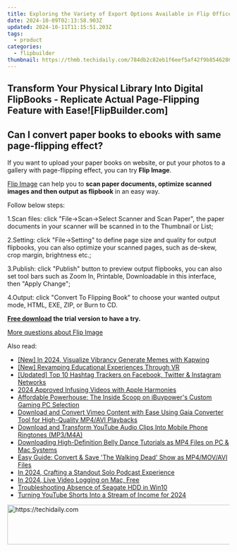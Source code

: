 ```yaml
---
title: Exploring the Variety of Export Options Available in Flip Office Pro - A Comprehensive Guide [FlipBuilder.com]
date: 2024-10-09T02:13:58.903Z
updated: 2024-10-11T11:15:51.203Z
tags:
  - product
categories:
  - flipbuilder
thumbnail: https://thmb.techidaily.com/784db2c82eb1f6eef5af42f9b8546286ae48527dda781e3eeab38f5f7e453793.jpg
---
```


## Transform Your Physical Library Into Digital FlipBooks - Replicate Actual Page-Flipping Feature with Ease![FlipBuilder.com]

## Can I convert paper books to ebooks with same page-flipping effect?

If you want to upload your paper books on website, or put your photos to a gallery with page-flipping effect, you can try **Flip Image**. 

[Flip Image](https://tools.techidaily.com/flipbuilder/products/) can help you to **scan paper documents, optimize scanned images and then output as flipbook** in an easy way.

Follow below steps:

1.Scan files: click "File->Scan->Select Scanner and Scan Paper", the paper documents in your scanner will be scanned in to the Thumbnail or List;

2.Setting: click "File->Setting" to define page size and quality for output flipbooks, you can also optimize your scanned pages, such as de-skew, crop margin, brightness etc.;

3.Publish: click "Publish" button to preview output flipbooks, you can also set tool bars such as Zoom In, Printable, Downloadable in this interface, then "Apply Change";

4.Output: click "Convert To Flipping Book" to choose your wanted output mode, HTML, EXE, ZIP, or Burn to CD.

**[Free download](https://tools.techidaily.com/flipbuilder/products/) the trial version to have a try.** 

[More questions about Flip Image](https://tools.techidaily.com/flipbuilder/products/)

<ins class="adsbygoogle"
     style="display:block"
     data-ad-format="autorelaxed"
     data-ad-client="ca-pub-7571918770474297"
     data-ad-slot="1223367746"></ins>

<ins class="adsbygoogle"
     style="display:block"
     data-ad-client="ca-pub-7571918770474297"
     data-ad-slot="8358498916"
     data-ad-format="auto"
     data-full-width-responsive="true"></ins>

<span class="atpl-alsoreadstyle">Also read:</span>
<div><ul>
<li><a href="https://fox-friendly.techidaily.com/new-in-2024-visualize-vibrancy-generate-memes-with-kapwing/"><u>[New] In 2024, Visualize Vibrancy Generate Memes with Kapwing</u></a></li>
<li><a href="https://extra-approaches.techidaily.com/new-revamping-educational-experiences-through-vr/"><u>[New] Revamping Educational Experiences Through VR</u></a></li>
<li><a href="https://instagram-video-recordings.techidaily.com/updated-top-10-hashtag-trackers-on-facebook-twitter-and-instagram-networks/"><u>[Updated] Top 10 Hashtag Trackers on Facebook, Twitter & Instagram Networks</u></a></li>
<li><a href="https://some-techniques.techidaily.com/2024-approved-infusing-videos-with-apple-harmonies/"><u>2024 Approved Infusing Videos with Apple Harmonies</u></a></li>
<li><a href="https://buynow-marvelous.techidaily.com/affordable-powerhouse-the-inside-scoop-on-ibuypowers-custom-gaming-pc-selection/"><u>Affordable Powerhouse: The Inside Scoop on iBuypower's Custom Gaming PC Selection</u></a></li>
<li><a href="https://win-popular.techidaily.com/download-and-convert-vimeo-content-with-ease-using-gaia-converter-tool-for-high-quality-mp4avi-playbacks/"><u>Download and Convert Vimeo Content with Ease Using Gaia Converter Tool for High-Quality MP4/AVI Playbacks</u></a></li>
<li><a href="https://win-popular.techidaily.com/download-and-transform-youtube-audio-clips-into-mobile-phone-ringtones-mp3m4a/"><u>Download and Transform YouTube Audio Clips Into Mobile Phone Ringtones (MP3/M4A)</u></a></li>
<li><a href="https://win-popular.techidaily.com/downloading-high-definition-belly-dance-tutorials-as-mp4-files-on-pc-and-mac-systems/"><u>Downloading High-Definition Belly Dance Tutorials as MP4 Files on PC & Mac Systems</u></a></li>
<li><a href="https://win-popular.techidaily.com/easy-guide-convert-and-save-the-walking-dead-show-as-mp4movavi-files/"><u>Easy Guide: Convert & Save 'The Walking Dead' Show as MP4/MOV/AVI Files</u></a></li>
<li><a href="https://extra-information.techidaily.com/in-2024-crafting-a-standout-solo-podcast-experience/"><u>In 2024, Crafting a Standout Solo Podcast Experience</u></a></li>
<li><a href="https://on-screen-recording.techidaily.com/in-2024-live-video-logging-on-mac-free/"><u>In 2024, Live Video Logging on Mac, Free</u></a></li>
<li><a href="https://driver-error.techidaily.com/troubleshooting-absence-of-seagate-hdd-in-win10/"><u>Troubleshooting Absence of Seagate HDD in Win10</u></a></li>
<li><a href="https://youtube-sure.techidaily.com/ng-youtube-shorts-into-a-stream-of-income-for-2024/"><u>Turning YouTube Shorts Into a Stream of Income for 2024</u></a></li>
</ul></div>

<!-- affiliate ads begin -->
<a href="https://unicoeye.pxf.io/c/5597632/2134230/18498" target="_top" id="2134230">
  <img src="//a.impactradius-go.com/display-ad/18498-2134230" border="0" alt="https://techidaily.com" width="728" height="90"/>
</a>
<img height="0" width="0" src="https://unicoeye.pxf.io/i/5597632/2134230/18498" style="position:absolute;visibility:hidden;" border="0" />
<!-- affiliate ads end -->

